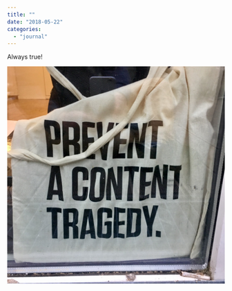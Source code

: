 ```yaml
---
title: ""
date: "2018-05-22"
categories: 
  - "journal"
---
```


Always true!

![](images/89fa4b868a.jpg)
